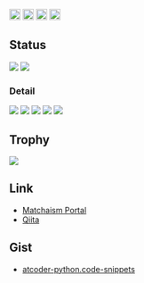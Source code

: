 <p>
  <img height="20" src="https://komarev.com/ghpvc/?username=matchaism" />
  <img height="20" src="https://img.shields.io/github/followers/matchaism?label=follow&logo=github&style=flat" />
  <img height="20" src="https://qiita-badge.apiapi.app/s/matchaism/posts.svg" />
  <img height="20" src="https://qiita-badge.apiapi.app/s/matchaism/contributions.svg" />
  <!--<img height="20" src="https://badgen.org/img/zenn/matchaism/articles?style=plastic" />-->
</p>

## Status

![](https://github-readme-stats.vercel.app/api?username=matchaism&count_private=true&show_icons=true&theme=merko)
![](https://github-readme-stats.vercel.app/api/top-langs/?username=matchaism&hide=scss&langs_count=8&layout=compact&theme=merko)

### Detail

![](http://github-profile-summary-cards.vercel.app/api/cards/profile-details?username=matchaism&theme=gruvbox)
![](http://github-profile-summary-cards.vercel.app/api/cards/repos-per-language?username=matchaism&theme=gruvbox)
![](http://github-profile-summary-cards.vercel.app/api/cards/most-commit-language?username=matchaism&theme=gruvbox)
![](http://github-profile-summary-cards.vercel.app/api/cards/stats?username=matchaism&theme=gruvbox)
![](http://github-profile-summary-cards.vercel.app/api/cards/productive-time?username=matchaism&theme=gruvbox&utcOffset=9)

## Trophy

![](https://github-profile-trophy.vercel.app/?username=matchaism&theme=gruvbox)

## Link

- [Matchaism Portal](https://portal.matchaism.net)
- [Qiita](https://qiita.com/matchaism)

## Gist

- [atcoder-python.code-snippets](https://gist.github.com/matchaism/a02406a5fefd8b07122d27c8c81e72eb)
